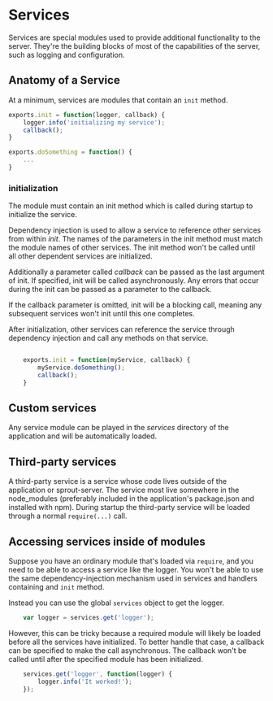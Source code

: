 # Services

Services are special modules used to provide additional functionality to the server.
They're the building blocks of most of the capabilities of the server, such as logging and configuration.

## Anatomy of a Service

At a minimum, services are modules that contain an `init` method.

```js
exports.init = function(logger, callback) {
    logger.info('initializing my service');
    callback();
}

exports.doSomething = function() {
    ...
}

```

### initialization

The module must contain an init method which is called during startup to initialize the service.

Dependency injection is used to allow a service to reference other services from within *init*.
The names of the parameters in the init method must match the module names of other services.
The init method won't be called until all other dependent services are initialized.

Additionally a parameter called *callback* can be passed as the last argument of init.
If specified, init will be called asynchronously.  Any errors that occur during the init can be passed as a parameter to the callback.

If the callback parameter is omitted, init will be a blocking call, meaning any subsequent services won't init until this one completes.

After initialization, other services can reference the service through dependency injection and call any methods on that service.

```js

    exports.init = function(myService, callback) {
        myService.doSomething();
        callback();
    }

```

## Custom services
Any service module can be played in the *services* directory of the application and will be automatically loaded.

## Third-party services
A third-party service is a service whose code lives outside of the application or sprout-server.
The service most live somewhere in the node_modules (preferably included in the application's package.json and installed with npm).
During startup the third-party service will be loaded through a normal `require(...)` call.

## Accessing services inside of modules
Suppose you have an ordinary module that's loaded via `require`, and you need to be able to access a service like the logger.
You won't be able to use the same dependency-injection mechanism used in services and handlers containing and `init` method.

Instead you can use the global `services` object to get the logger.

```js
    var logger = services.get('logger');
```

However, this can be tricky because a required module will likely be loaded before all the services have initialized.
To better handle that case, a callback can be specified to make the call asynchronous.
The callback won't be called until after the specified module has been initialized.

```js
    services.get('logger', function(logger) {
        logger.info('It worked!');
    });
```
